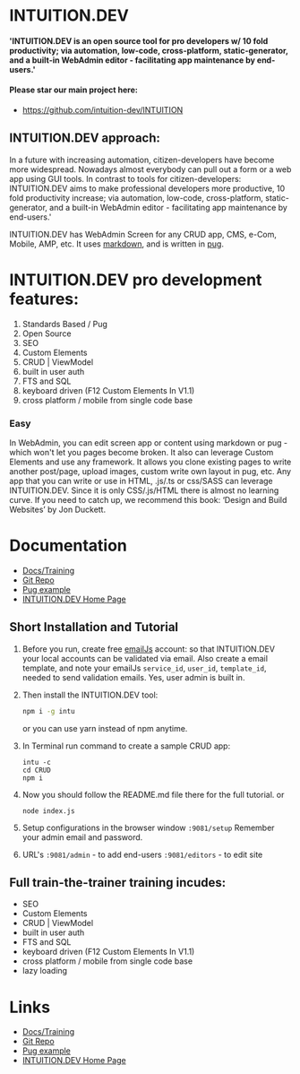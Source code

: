 
# INTUITION.DEV

#### 'INTUITION.DEV is an open source tool for pro developers w/ 10 fold productivity; via automation, low-code, cross-platform, static-generator, and a built-in WebAdmin editor - facilitating app maintenance by end-users.'

#### Please star our main project here:
- https://github.com/intuition-dev/INTUITION

## INTUITION.DEV approach:

In a future with increasing automation, citizen-developers have become more widespread. Nowadays almost everybody can pull out a form or a web app using GUI tools.
In contrast to tools for citizen-developers: INTUITION.DEV aims to make professional developers more productive, 10 fold productivity increase; via automation, low-code, cross-platform, static-generator, and a built-in WebAdmin editor - facilitating app maintenance by end-users.'

INTUITION.DEV has WebAdmin Screen for any CRUD app, CMS, e-Com, Mobile, AMP, etc.  It uses [markdown](https://daringfireball.net/projects/markdown/syntax), and is written in [pug](https://pugjs.org/language/tags.html).

# INTUITION.DEV pro development features:

1. Standards Based / Pug
1. Open Source
1. SEO
2. Custom Elements
2. CRUD | ViewModel
2. built in user auth
2. FTS and SQL
2. keyboard driven (F12 Custom Elements In V1.1)
2. cross platform / mobile from single code base


### Easy

In WebAdmin, you can edit screen app or content using markdown or pug - which won't let you pages become broken. It also can leverage  Custom Elements and use any framework. It allows you clone existing pages to write another post/page, upload images, custom write own layout in pug, etc. Any app that you can write or use in HTML, .js/.ts or css/SASS can leverage INTUITION.DEV. Since it is only CSS/.js/HTML there is almost no learning curve.  If you need to catch up, we recommend this book: ‘Design and Build Websites’ by Jon Duckett.


# Documentation

- [Docs/Training](http://docs.mbake.org)
- [Git Repo](http://git.mbake.org)
- [Pug example](https://pug.mbake.org)
- [INTUITION.DEV Home Page](https://www.INTUITION.DEV)


## Short Installation and Tutorial

1. Before you run, create free [emailJs](https://www.emailjs.com) account: so that INTUITION.DEV your local accounts can be validated via email. Also create a email template, and note your emailJs `service_id`, `user_id`,  `template_id`, needed to send validation emails. Yes, user admin is built in.

2. Then install the INTUITION.DEV tool:
    ```bash
    npm i -g intu
    ```
    or you can use yarn instead of npm anytime.

3. In Terminal run command to create a sample CRUD app: 
    ```
    intu -c
    cd CRUD
    npm i
    ```

4. Now you should follow the README.md file there for the full tutorial.
or
    ```
    node index.js
    ```

5. Setup configurations in the browser window `:9081/setup`
   Remember your admin email and password.

6. URL's
   `:9081/admin` - to add end-users
   `:9081/editors` - to edit site

## Full train-the-trainer training incudes:
- SEO
-  Custom Elements
- CRUD | ViewModel
- built in user auth
- FTS and SQL
- keyboard driven (F12 Custom Elements In V1.1)
- cross platform / mobile from single code base
- lazy loading


# Links

- [Docs/Training](http://docs.mbake.org)
- [Git Repo](http://git.mbake.org)
- [Pug example](https://pug.mbake.org)
- [INTUITION.DEV Home Page](https://www.INTUITION.DEV)
